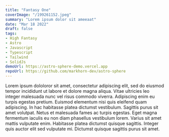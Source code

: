 ```yaml
---
title: "Fantasy One"
coverImage: "/199261152.jpeg"
summary: "Lorem ipsum dolor sit ameeaat"
date: "Mar 18 2022"
draft: false
tags:
- High Fantasy
- Astro
- Javascript
- Typescript
- Tailwind
- SolidJs
demoUrl: https://astro-sphere-demo.vercel.app
repoUrl: https://github.com/markhorn-dev/astro-sphere
---
```


Lorem ipsum dololoror sit amet, consectetur adipiscing elit, sed do eiusmod tempor incididunt ut labore et dolore magna aliqua. Vitae ultricies leo integer malesuada nunc vel risus commodo viverra. Adipiscing enim eu turpis egestas pretium. Euismod elementum nisi quis eleifend quam adipiscing. In hac habitasse platea dictumst vestibulum. Sagittis purus sit amet volutpat. Netus et malesuada fames ac turpis egestas. Eget magna fermentum iaculis eu non diam phasellus vestibulum lorem. Varius sit amet mattis vulputate enim. Habitasse platea dictumst quisque sagittis. Integer quis auctor elit sed vulputate mi. Dictumst quisque sagittis purus sit amet.
